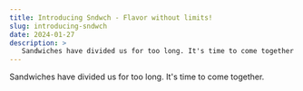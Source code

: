 ```yaml
---
title: Introducing Sndwch - Flavor without limits!
slug: introducing-sndwch
date: 2024-01-27
description: >
   Sandwiches have divided us for too long. It's time to come together
---
```



Sandwiches have divided us for too long. It's time to come together.